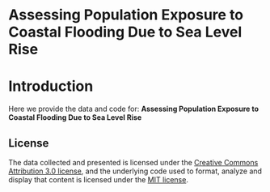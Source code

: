 # Assessing Population Exposure to Coastal Flooding Due to Sea Level Rise

# Introduction
Here we provide the data and code for:  **Assessing Population Exposure to Coastal Flooding Due to Sea Level Rise**

## License
The data collected and presented is licensed under the [Creative Commons Attribution 3.0 license](http://creativecommons.org/licenses/by/3.0/us/deed.en_US), and the underlying code used to format, analyze and display that content is licensed under the [MIT license](http://opensource.org/licenses/mit-license.php).